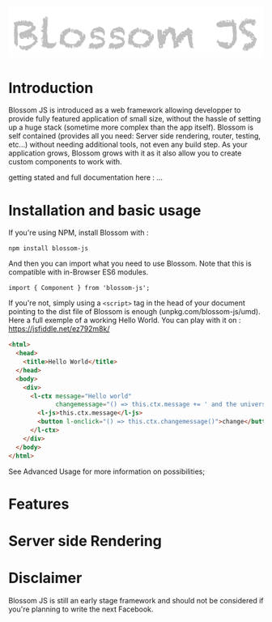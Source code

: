 ![alt text](https://github.com/azukaar/blossom-js/raw/master/text.png "Blossom JS")

# Introduction

Blossom JS is introduced as a web framework allowing developper to provide fully featured application of small size, without the hassle of setting up a huge stack (sometime more complex than the app itself). Blossom is self contained (provides all you need: Server side rendering, router, testing, etc...) without needing additional tools, not even any build step. As your application grows, Blossom grows with it as it also allow you to create custom components to work with.

getting stated and full documentation here : ...

# Installation and basic usage

If you're using NPM, install Blossom with : 

```
npm install blossom-js
```

And then you can import what you need to use Blossom. Note that this is compatible with in-Browser ES6 modules.

```
import { Component } from 'blossom-js';
```

If you're not, simply using a `<script>` tag in the head of your document pointing to the dist file of Blossom is enough (unpkg.com/blossom-js/umd).
Here a full exemple of a working Hello World. You can play with it on : https://jsfiddle.net/ez792m8k/

```html
<html>
  <head>
    <title>Hello World</title>
  </head>
  <body>
    <div>
      <l-ctx message="Hello world"
             changemessage="() => this.ctx.message += ' and the universe'">
        <l-js>this.ctx.message</l-js>
        <button l-onclick="() => this.ctx.changemessage()">change</button>
      </l-ctx>
    </div>
  </body>
</html>
```

See Advanced Usage for more information on possibilities;

# Features

# Server side Rendering

# Disclaimer

Blossom JS is still an early stage framework and should not be considered if you're planning to write the next Facebook.
